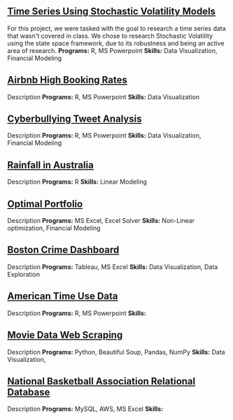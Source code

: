 ## [Time Series Using Stochastic Volatility Models](./TimeSeriesProject.md)
For this project, we were tasked with the goal to research a time series data that wasn't covered in class. We chose to research Stochastic Volatility using the state space framework, due to its robustness and being an active area of research.
**Programs:** R, MS Powerpoint
**Skills:** Data Visualization, Financial Modeling

## [Airbnb High Booking Rates](./AirbnbProject.md)
Description
**Programs:** R, MS Powerpoint
**Skills:** Data Visualization
  
## [Cyberbullying Tweet Analysis](./cyberbulling.md)
Description
**Programs:** R, MS Powerpoint
**Skills:** Data Visualization, Financial Modeling
 
## [Rainfall in Australia](./rainfall.md)
Description
**Programs:** R
**Skills:** Linear Modeling
 
## [Optimal Portfolio](./optimalportfolio.md)
Description
**Programs:** MS Excel, Excel Solver
**Skills:** Non-Linear optimization, Financial Modeling
 
## [Boston Crime Dashboard](./bostoncrime.md)
Description
**Programs:** Tableau, MS Excel
**Skills:** Data Visualization, Data Exploration
 
## [American Time Use Data](./timeuse.md)
Description
**Programs:** R, MS Powerpoint
**Skills:** 
 
## [Movie Data Web Scraping](./movies.md)
Description
**Programs:** Python, Beautiful Soup, Pandas, NumPy
**Skills:** Data Visualization,
   
## [National Basketball Association Relational Database](./nba.md)
Description
**Programs:** MySQL, AWS, MS Excel
**Skills:** 
 
